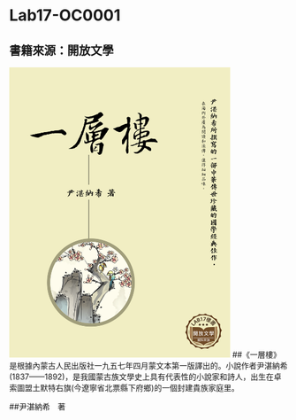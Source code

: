 # Lab17-OC0001
## 書籍來源：開放文學 

<img alt="alt_text" width="400px" src="OC0001_一層樓\OEBPS\cover.jpg" />
##《一層樓》是根據內蒙古人民出版社一九五七年四月蒙文本第一版譯出的。小說作者尹湛納希 (1837——1892)，是我國蒙古族文學史上具有代表性的小說家和詩人，出生在卓索圖盟土默特右旗(今遼寧省北票縣下府鄉)的一個封建貴族家庭里。

##尹湛納希　著
